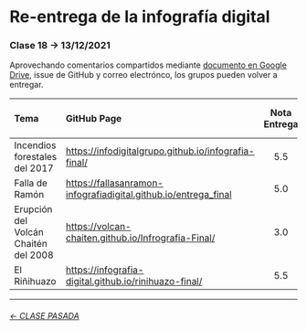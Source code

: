 # Re-entrega de la infografía digital

###  Clase 18 → 13/12/2021

Aprovechando comentarios compartidos mediante [documento en Google Drive](https://docs.google.com/spreadsheets/d/1LxNI_JQDLfHRMaHt4pp6iSDlLUWbDA4rWA-i3pcZ0o0/edit?usp=sharing), issue de GitHub y correo electrónco, los grupos pueden volver a entregar.

| Tema              | GitHub Page                  | Nota Entrega | Nota Re-entrega          |
|:------------------|:-------------------------|:------------:|:-------------------------|
| Incendios forestales del 2017 | https://infodigitalgrupo.github.io/infografia-final/ | 5.5 | P |
| Falla de Ramón   | https://fallasanramon-infografiadigital.github.io/entrega_final | 5.0 | P |
| Erupción del Volcán Chaitén del 2008 | https://volcan-chaiten.github.io/Infrografia-Final/ | 3.0 | P |
| El Riñihuazo | https://infografia-digital.github.io/rinihuazo-final/ | 5.5 | P | 

- - - - - - - - - - - - 

###### [← CLASE PASADA](https://github.com/profesorfaco/dno075-2021-2/tree/main/clase-17)
